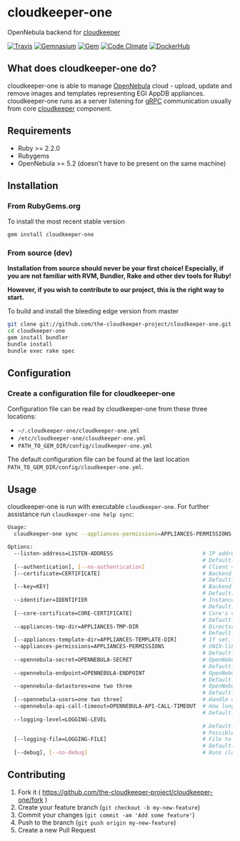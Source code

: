 # cloudkeeper-one
OpenNebula backend for [cloudkeeper](https://github.com/the-cloudkeeper-project/cloudkeeper)

[![Travis](https://img.shields.io/travis/the-cloudkeeper-project/cloudkeeper-one.svg?style=flat-square)](http://travis-ci.org/the-cloudkeeper-project/cloudkeeper-one)
[![Gemnasium](https://img.shields.io/gemnasium/the-cloudkeeper-project/cloudkeeper-one.svg?style=flat-square)](https://gemnasium.com/the-cloudkeeper-project/cloudkeeper-one)
[![Gem](https://img.shields.io/gem/v/cloudkeeper-one.svg?style=flat-square)](https://rubygems.org/gems/cloudkeeper-one)
[![Code Climate](https://img.shields.io/codeclimate/github/the-cloudkeeper-project/cloudkeeper-one.svg?style=flat-square)](https://codeclimate.com/github/the-cloudkeeper-project/cloudkeeper-one)
[![DockerHub](https://img.shields.io/badge/docker-ready-blue.svg?style=flat-square)](https://hub.docker.com/r/cloudkeeper/cloudkeeper-one/)

## What does cloudkeeper-one do?
cloudkeeper-one is able to manage [OpenNebula](https://opennebula.org/) cloud - upload, update and remove images and templates representing EGI AppDB appliances. cloudkeeper-one runs as a server listening for [gRPC](http://www.grpc.io/) communication usually from core [cloudkeeper](https://github.com/the-cloudkeeper-project/cloudkeeper) component.

## Requirements
* Ruby >= 2.2.0
* Rubygems
* OpenNebula >= 5.2 (doesn't have to be present on the same machine)

## Installation

### From RubyGems.org
To install the most recent stable version
```bash
gem install cloudkeeper-one
```

### From source (dev)
**Installation from source should never be your first choice! Especially, if you are not
familiar with RVM, Bundler, Rake and other dev tools for Ruby!**

**However, if you wish to contribute to our project, this is the right way to start.**

To build and install the bleeding edge version from master

```bash
git clone git://github.com/the-cloudkeeper-project/cloudkeeper-one.git
cd cloudkeeper-one
gem install bundler
bundle install
bundle exec rake spec
```

## Configuration
### Create a configuration file for cloudkeeper-one
Configuration file can be read by cloudkeeper-one from these
three locations:

* `~/.cloudkeeper-one/cloudkeeper-one.yml`
* `/etc/cloudkeeper-one/cloudkeeper-one.yml`
* `PATH_TO_GEM_DIR/config/cloudkeeper-one.yml`

The default configuration file can be found at the last location
`PATH_TO_GEM_DIR/config/cloudkeeper-one.yml`.

## Usage
cloudkeeper-one is run with executable `cloudkeeper-one`. For further assistance run `cloudkeeper-one help sync`:
```bash
Usage:
  cloudkeeper-one sync --appliances-permissions=APPLIANCES-PERMISSIONS --appliances-tmp-dir=APPLIANCES-TMP-DIR --identifier=IDENTIFIER --listen-address=LISTEN-ADDRESS --opennebula-api-call-timeout=OPENNEBULA-API-CALL-TIMEOUT --opennebula-datastores=one two three --opennebula-endpoint=OPENNEBULA-ENDPOINT --opennebula-secret=OPENNEBULA-SECRET

Options:
  --listen-address=LISTEN-ADDRESS                            # IP address gRPC server will listen on
                                                             # Default: 127.0.0.1:50051
  [--authentication], [--no-authentication]                  # Client <-> server authentication
  [--certificate=CERTIFICATE]                                # Backend's host certificate
                                                             # Default: /etc/grid-security/hostcert.pem
  [--key=KEY]                                                # Backend's host key
                                                             # Default: /etc/grid-security/hostkey.pem
  --identifier=IDENTIFIER                                    # Instance identifier
                                                             # Default: cloudkeeper-one
  [--core-certificate=CORE-CERTIFICATE]                      # Core's certificate
                                                             # Default: /etc/grid-security/corecert.pem
  --appliances-tmp-dir=APPLIANCES-TMP-DIR                    # Directory where to temporarily store appliances
                                                             # Default: /var/spool/cloudkeeper/appliances
  [--appliances-template-dir=APPLIANCES-TEMPLATE-DIR]        # If set, templates within this directory are used to construct images and templates in OpenNebula
  --appliances-permissions=APPLIANCES-PERMISSIONS            # UNIX-like permissions appliances will have within OpenNebula
                                                             # Default: 640
  --opennebula-secret=OPENNEBULA-SECRET                      # OpenNebula authentication secret
                                                             # Default: oneadmin:opennebula
  --opennebula-endpoint=OPENNEBULA-ENDPOINT                  # OpenNebula XML-RPC endpoint
                                                             # Default: http://localhost:2633/RPC2
  --opennebula-datastores=one two three                      # OpenNebula datastores images will be uploaded to
                                                             # Default: ["default"]
  [--opennebula-users=one two three]                         # Handle only images/templates of specified users
  --opennebula-api-call-timeout=OPENNEBULA-API-CALL-TIMEOUT  # How long will cloudkeeper-one wait for image/template operations to finish in OpenNebula
                                                             # Default: 3h
  --logging-level=LOGGING-LEVEL
                                                             # Default: ERROR
                                                             # Possible values: DEBUG, INFO, WARN, ERROR, FATAL, UNKNOWN
  [--logging-file=LOGGING-FILE]                              # File to write logs to
                                                             # Default: /var/log/cloudkeeper/cloudkeeper-one.log
  [--debug], [--no-debug]                                    # Runs cloudkeeper in debug mode
```

## Contributing
1. Fork it ( https://github.com/the-cloudkeeper-project/cloudkeeper-one/fork )
2. Create your feature branch (`git checkout -b my-new-feature`)
3. Commit your changes (`git commit -am 'Add some feature'`)
4. Push to the branch (`git push origin my-new-feature`)
5. Create a new Pull Request
